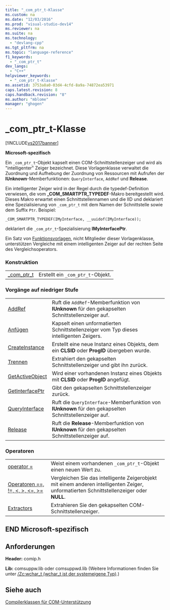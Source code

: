 ```yaml
---
title: "_com_ptr_t-Klasse"
ms.custom: na
ms.date: "12/03/2016"
ms.prod: "visual-studio-dev14"
ms.reviewer: na
ms.suite: na
ms.technology: 
  - "devlang-cpp"
ms.tgt_pltfrm: na
ms.topic: "language-reference"
f1_keywords: 
  - "_com_ptr_t"
dev_langs: 
  - "C++"
helpviewer_keywords: 
  - "_com_ptr_t-Klasse"
ms.assetid: 3753a8a0-03d4-4cfd-8a9a-74872ea53971
caps.latest.revision: 8
caps.handback.revision: "8"
ms.author: "mblome"
manager: "ghogen"
---
```

# _com_ptr_t-Klasse
[!INCLUDE[vs2017banner](../assembler/inline/includes/vs2017banner.md)]

**Microsoft\-spezifisch**  
  
 Ein `_com_ptr_t`\-Objekt kapselt einen COM\-Schnittstellenzeiger und wird als "intelligenter" Zeiger bezeichnet.  Diese Vorlagenklasse verwaltet die Zuordnung und Aufhebung der Zuordnung von Ressourcen mit Aufrufen der **IUnknown**\-Memberfunktionen: `QueryInterface`, `AddRef` und **Release**.  
  
 Ein intelligenter Zeiger wird in der Regel durch die typedef\-Definition verwiesen, die vom **\_COM\_SMARTPTR\_TYPEDEF**\-Makro bereitgestellt wird.  Dieses Makro erwartet einen Schnittstellennamen und die IID und deklariert eine Spezialisierung von `_com_ptr_t` mit dem Namen der Schnittstelle sowie dem Suffix `Ptr`.  Beispiel:  
  
```  
_COM_SMARTPTR_TYPEDEF(IMyInterface, __uuidof(IMyInterface));  
```  
  
 deklariert die `_com_ptr_t`\-Spezialisierung **IMyInterfacePtr**.  
  
 Ein Satz von [Funktionsvorlagen](../cpp/relational-function-templates.md), nicht Mitglieder dieser Vorlagenklasse, unterstützen Vergleiche mit einem intelligenten Zeiger auf der rechten Seite des Vergleichsoperators.  
  
### Konstruktion  
  
|||  
|-|-|  
|[\_com\_ptr\_t](../cpp/com-ptr-t-com-ptr-t.md)|Erstellt ein `_com_ptr_t`\-Objekt.|  
  
### Vorgänge auf niedriger Stufe  
  
|||  
|-|-|  
|[AddRef](../cpp/com-ptr-t-addref.md)|Ruft die `AddRef`\-Memberfunktion von **IUnknown** für den gekapselten Schnittstellenzeiger auf.|  
|[Anfügen](../cpp/com-ptr-t-attach.md)|Kapselt einen unformatierten Schnittstellenzeiger vom Typ dieses intelligenten Zeigers.|  
|[CreateInstance](../cpp/com-ptr-t-createinstance.md)|Erstellt eine neue Instanz eines Objekts, dem ein **CLSID** oder **ProgID** übergeben wurde.|  
|[Trennen](../cpp/com-ptr-t-detach.md)|Extrahiert den gekapselten Schnittstellenzeiger und gibt ihn zurück.|  
|[GetActiveObject](../cpp/com-ptr-t-getactiveobject.md)|Wird einer vorhandenen Instanz eines Objekts mit **CLSID** oder **ProgID** angefügt.|  
|[GetInterfacePtr](../cpp/com-ptr-t-getinterfaceptr.md)|Gibt den gekapselten Schnittstellenzeiger zurück.|  
|[QueryInterface](../cpp/com-ptr-t-queryinterface.md)|Ruft die `QueryInterface`\-Memberfunktion von **IUnknown** für den gekapselten Schnittstellenzeiger auf.|  
|[Release](../cpp/com-ptr-t-release.md)|Ruft die **Release**\-Memberfunktion von **IUnknown** für den gekapselten Schnittstellenzeiger auf.|  
  
### Operatoren  
  
|||  
|-|-|  
|[operator \=](../cpp/com-ptr-t-operator-equal.md)|Weist einem vorhandenen `_com_ptr_t`\-Objekt einen neuen Wert zu.|  
|[Operatoren \=\=, \!\=, \<, \>, \<\=, \>\=](../cpp/com-ptr-t-relational-operators.md)|Vergleichen Sie das intelligente Zeigerobjekt mit einem anderen intelligenten Zeiger, unformatierten Schnittstellenzeiger oder **NULL**.|  
|[Extractors](../cpp/com-ptr-t-extractors.md)|Extrahieren Sie den gekapselten COM\-Schnittstellenzeiger.|  
  
## END Microsoft\-spezifisch  
  
## Anforderungen  
 **Header:** comip.h  
  
 **Lib:** comsuppw.lib oder comsuppwd.lib \(Weitere Informationen finden Sie unter [\/Zc:wchar\_t \(wchar\_t ist der systemeigene Typ\)](../build/reference/zc-wchar-t-wchar-t-is-native-type.md).\)  
  
## Siehe auch  
 [Compilerklassen für COM\-Unterstützung](../cpp/compiler-com-support-classes.md)